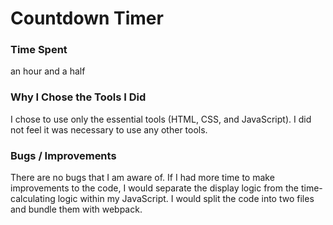 # Countdown Timer

### Time Spent
an hour and a half

### Why I Chose the Tools I Did
I chose to use only the essential tools (HTML, CSS, and JavaScript). I did not feel it was necessary to use any other tools.

### Bugs / Improvements
There are no bugs that I am aware of. If I had more time to make improvements to the code, I would separate the display logic from the time-calculating logic within my JavaScript. I would split the code into two files and bundle them with webpack.
